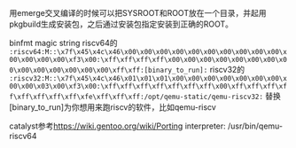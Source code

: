 用emerge交叉编译的时候可以把SYSROOT和ROOT放在一个目录，并起用pkgbuild生成安装包，之后通过安装包指定安装到正确的ROOT。


binfmt magic string
riscv64的
`:riscv64:M::\x7f\x45\x4c\x46\x00\x00\x00\x00\x00\x00\x00\x00\x00\x00\x00\x00\x00\x00\xf3\x00:\xff\xff\xff\xff\x00\x00\x00\x00\x00\x00\x00\x00\x00\x00\x00\x00\x00\x00\xff\xff:[binary_to_run]:`
riscv32的
`:riscv32:M::\x7f\x45\x4c\x46\x01\x01\x01\x00\x00\x00\x00\x00\x00\x00\x00\x00\x03\x00\xf3\x00:\xff\xff\xff\xff\xff\xff\xff\x00\xff\xff\xff\xff\xff\xff\xff\xff\xfe\xff\xff\xff:/opt/qemu-static/qemu-riscv32:`
替换\[binary_to_run\]为你想用来跑riscv的软件，比如qemu-riscv

catalyst参考<https://wiki.gentoo.org/wiki/Porting>
interpreter: /usr/bin/qemu-riscv64
